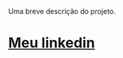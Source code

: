 Uma breve descrição do projeto.

<a href="https://www.linkedin.com/in/guilherme-lisboa-5b6a52190/">
    <h1>Meu linkedin</h1>
</a>